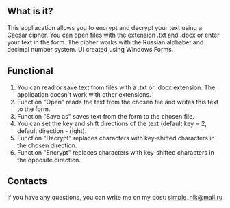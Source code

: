What is it?
-----------

This appliacation allows you to encrypt and decrypt your text using a Caesar cipher.
You can open files with the extension .txt and .docx or enter your text in the form.
The cipher works with the Russian alphabet and decimal number system.
UI created using Windows Forms.

Functional
-----------

1) You can read or save text from files with a .txt or .docx extension. The application doesn't work with other extensions.
2) Function "Open" reads the text from the chosen file and writes this text to the form.
3) Function "Save as" saves text from the form to the chosen file.
4) You can set the key and shift directions of the text (default key = 2, default direction - right).
5) Function "Decrypt" replaces characters with key-shifted characters in the chosen direction.
6) Function "Encrypt" replaces characters with key-shifted characters in the opposite direction.

Contacts
-----------

If you have any questions, you can write me on my post: simple_nik@mail.ru
